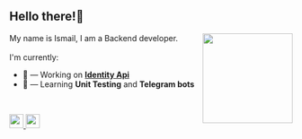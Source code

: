 <div>
	<h2>Hello there!👋</h2>
	<p>
		<a href="https://github.com/anuraghazra/github-readme-stats" >
			<img align="right" height=160 src="https://github-readme-stats.vercel.app/api/top-langs/?username=schmidt-x&theme=dark&layout=compact&hide_border=true" />
		</a>
	</p>
	<p align="left">
		My name is Ismail, I am a Backend developer. 
		<br>
		<br>
		I'm currently:
		<br>
		<ul>
			<li>🔭 — Working on <a href="https://github.com/schmidt-x/IdentityApi" ><b>Identity Api</b></a></li>
			<li>🌱 — Learning <b>Unit Testing</b> and <b>Telegram bots</b></li>
		</ul>
 	</p>
	<br>
	<p>
		<a href="https://t.me/stefano_schmidt" >
			<img height=25 src="https://img.shields.io/badge/Telegram-blue?logo=telegram&style=for-the-badge" />
		</a>
		<a href="mailto:" >
			<img height=25 src="https://img.shields.io/badge/Gmail-ededed?style=for-the-badge&logo=gmail" />
		</a>
	</p>
</div>

<br>

<!-- https://img.shields.io/badge/docker-%230db7ed.svg?style=for-the-badge&logo=docker&logoColor=white -->
<!-- 
<p align="center">
	<a href="https://github.com/schmidt-x/IdentityApi">
		<img src="https://github-readme-stats.vercel.app/api/pin/?username=schmidt-x&repo=IdentityApi&theme=dark&hide_border=true" />
	</a>
	<br>
	This is my first project that allows you to fuck yourself and nothing more
</p>

<p align="right">
	<a href="https://github.com/DenverCoder1/github-readme-streak-stats" >
		<img height=179 src="https://github-readme-streak-stats.herokuapp.com?user=schmidt-x&theme=dark&border_radius=8&hide_border=true" />
	</a>
	<a href="https://github.com/anuraghazra/github-readme-stats" >
		<img height=179 src="https://github-readme-stats.vercel.app/api?username=schmidt-x&theme=dark&hide_border=true" />
	</a>
	<a href="https://github.com/anuraghazra/github-readme-stats" >
		<img height=179 src="https://github-readme-stats.vercel.app/api/top-langs/?username=schmidt-x&theme=dark&layout=compact&hide_border=true" />
	</a>
</p>
 -->
